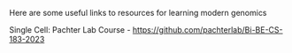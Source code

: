 Here are some useful links to resources for learning modern genomics

Single Cell:
Pachter Lab Course - https://github.com/pachterlab/Bi-BE-CS-183-2023

